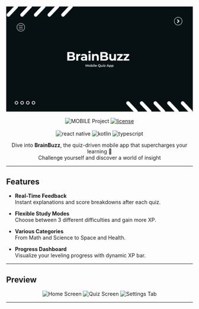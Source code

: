 ![brainbuzz](brainbuzz.png)
<br>

<div align="center"> 
  
![MOBILE Project](https://img.shields.io/badge/MOBILE-PROJECT-white.svg?style=flat-square)
[![license](https://img.shields.io/badge/LICENSE-MIT-white)](LICENSE)
<br><br>
![react native](https://img.shields.io/badge/REACT_NATIVE-0.72.0-white?logo=react&logoColor=61DAFB)
![kotlin](https://img.shields.io/badge/KOTLIN-1.9.10-white?logo=kotlin&logoColor=0095D5)
![typescript](https://img.shields.io/badge/TYPESCRIPT-5.7.3-white?logo=typescript&logoColor=3178C6)

Dive into **BrainBuzz**, the quiz-driven mobile app that supercharges your learning 🚀  
Challenge yourself and discover a world of insight

</div>

---

## Features

- **Real-Time Feedback**  
  Instant explanations and score breakdowns after each quiz.

- **Flexible Study Modes**  
  Choose between 3 different difficulties and gain more XP.

- **Various Categories**  
  From Math and Science to Space and Health.

- **Progress Dashboard**  
  Visualize your leveling progress with dynamic XP bar.

---

## Preview

<p align="center">
  <img src="docs/assets/screenshot-home.png" alt="Home Screen" width="240" />
  <img src="docs/assets/screenshot-quiz.png" alt="Quiz Screen" width="240" />
  <img src="docs/assets/screenshot-settings.png" alt="Settings Tab" width="240" />
</p>

---
